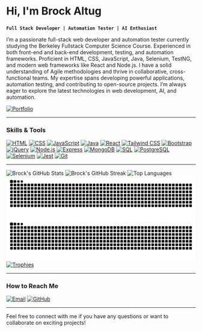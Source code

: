 # Hi, I'm Brock Altug

**`Full Stack Developer | Automation Tester | AI Enthusiast`**

I’m a passionate full-stack web developer and automation tester currently studying the Berkeley Fullstack Computer Science Course. Experienced in both front-end and back-end development, testing, and automation frameworks. Proficient in HTML, CSS, JavaScript, Java, Selenium, TestNG, and modern web frameworks like React and Node.js. I have a solid understanding of Agile methodologies and thrive in collaborative, cross-functional teams. My expertise spans developing powerful applications, automation testing, and contributing to open-source projects. I’m always eager to explore the latest technologies in web development, AI, and automation.

[![Portfolio](https://img.shields.io/badge/View%20Portfolio-FF5733?style=for-the-badge&logo=About.me&logoColor=white)](https://brockaltug.github.io/my-portfolio/)

---

### Skills & Tools

[![HTML](https://skillicons.dev/icons?i=html)](https://developer.mozilla.org/en-US/docs/Web/HTML)
[![CSS](https://skillicons.dev/icons?i=css)](https://developer.mozilla.org/en-US/docs/Web/CSS)
[![JavaScript](https://skillicons.dev/icons?i=js)](https://developer.mozilla.org/en-US/docs/Web/JavaScript)
[![Java](https://skillicons.dev/icons?i=java)](https://www.java.com/)
[![React](https://skillicons.dev/icons?i=react)](https://reactjs.org/)
[![Tailwind CSS](https://skillicons.dev/icons?i=tailwind)](https://tailwindcss.com/)
[![Bootstrap](https://skillicons.dev/icons?i=bootstrap)](https://getbootstrap.com/)
[![jQuery](https://skillicons.dev/icons?i=jquery)](https://jquery.com/)
[![Node.js](https://skillicons.dev/icons?i=nodejs)](https://nodejs.org/)
[![Express](https://skillicons.dev/icons?i=express)](https://expressjs.com/)
[![MongoDB](https://skillicons.dev/icons?i=mongodb)](https://www.mongodb.com/)
[![SQL](https://skillicons.dev/icons?i=sqlite)](https://www.sql.org/)
[![PostgreSQL](https://skillicons.dev/icons?i=postgres)](https://www.postgresql.org/)
[![Selenium](https://skillicons.dev/icons?i=selenium)](https://www.selenium.dev/)
[![Jest](https://skillicons.dev/icons?i=jest)](https://jestjs.io/)
[![Git](https://skillicons.dev/icons?i=git)](https://git-scm.com/)

---

![Brock's GitHub Stats](https://github-readme-stats.vercel.app/api?username=brockaltug&show_icons=true&theme=cobalt)
![Brock's GitHub Streak](https://streak-stats.demolab.com?user=brockaltug&theme=cobalt)
![Top Languages](https://github-readme-stats.vercel.app/api/top-langs/?username=brockaltug&layout=compact&theme=cobalt)
<img src="https://raw.githubusercontent.com/shahradelahi/shahradelahi/output/github-contribution-grid-snake-dark.svg#gh-dark-mode-only" alt="GitHub contribution grid snake animation" />
<img src="https://raw.githubusercontent.com/shahradelahi/shahradelahi/output/github-contribution-grid-snake.svg#gh-light-mode-only" alt="GitHub contribution grid snake animation" />
[![Trophies](https://github-profile-trophy.vercel.app/?username=brockaltug&theme=radical&margin-w=15&margin-h=15)](https://github.com/ryo-ma/github-profile-trophy)

---

### How to Reach Me

[![Email](https://img.shields.io/badge/Email-D14836?style=flat&logo=gmail&logoColor=white)](mailto:brock.altug99@gmail.com)
[![GitHub](https://img.shields.io/badge/GitHub-181717?style=flat&logo=github&logoColor=white)](https://github.com/brockaltug)

---

Feel free to connect with me if you have any questions or want to collaborate on exciting projects!

